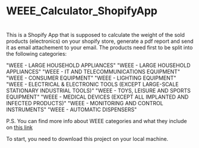 # WEEE_Calculator_ShopifyApp

# 

This is a Shopify App that is supposed to calculate the weight of the sold products (electronics) on your shopify store, generate a pdf report and send it as email attachement to your email. The products need first to be split into the following categories: 

"WEEE - LARGE HOUSEHOLD APPLIANCES"
"WEEE - LARGE HOUSEHOLD APPLIANCES"
"WEEE - IT AND TELECOMMUNICATIONS EQUIPMENT"
"WEEE - CONSUMER EQUIPMENT"
"WEEE - LIGHTING EQUIPMENT"
"WEEE - ELECTRICAL & ELECTRONIC TOOLS (EXCEPT LARGE-SCALE STATIONARY INDUSTRIAL TOOLS)"
"WEEE - TOYS, LEISURE AND SPORTS EQUIPMENT"
"WEEE - MEDICAL DEVICES (EXCEPT ALL IMPLANTED AND INFECTED PRODUCTS)"
"WEEE - MONITORING AND CONTROL INSTRUMENTS"
"WEEE - AUTOMATIC DISPENSERS"

P.S. You can find more info about WEEE categories and what they include on [this link](https://www.conceptmanagement.co.uk/services/weee-disposal-and-recycling/categories)


To start, you need to download this project on your local machine. 
